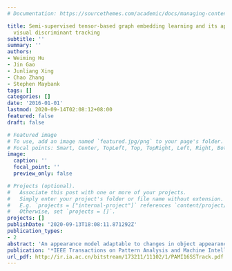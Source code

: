 ```yaml
---
# Documentation: https://sourcethemes.com/academic/docs/managing-content/

title: Semi-supervised tensor-based graph embedding learning and its application to
  visual discriminant tracking
subtitle: ''
summary: ''
authors:
- Weiming Hu
- Jin Gao
- Junliang Xing
- Chao Zhang
- Stephen Maybank
tags: []
categories: []
date: '2016-01-01'
lastmod: 2020-09-14T02:08:12+08:00
featured: false
draft: false

# Featured image
# To use, add an image named `featured.jpg/png` to your page's folder.
# Focal points: Smart, Center, TopLeft, Top, TopRight, Left, Right, BottomLeft, Bottom, BottomRight.
image:
  caption: ''
  focal_point: ''
  preview_only: false

# Projects (optional).
#   Associate this post with one or more of your projects.
#   Simply enter your project's folder or file name without extension.
#   E.g. `projects = ["internal-project"]` references `content/project/deep-learning/index.md`.
#   Otherwise, set `projects = []`.
projects: []
publishDate: '2020-09-13T18:08:11.871292Z'
publication_types:
- 2
abstract: 'An appearance model adaptable to changes in object appearance is critical in visual object tracking. In this paper, we treat an image patch as a two-order tensor which preserves the original image structure. We design two graphs for characterizing the intrinsic local geometrical structure of the tensor samples of the object and the background. Graph embedding is used to reduce the dimensions of the tensors while preserving the structure of the graphs. Then, a discriminant embedding space is constructed. We prove two propositions forfinding the transformation matrices which are used to map the original tensor samples to the tensor-based graph embedding space. In order to encode more discriminant information in the embedding space, we propose a transfer-learningbased semi-supervised strategy to iteratively adjust the embedding space into which discriminative information obtained from earlier times is transferred. We apply the proposed semi-supervised tensor-based graph embedding learning algorithm to visual tracking. The new tracking algorithm captures an object s appearance characteristics during tracking and uses a particle filter to estimate the optimal object state. Experimental results on the CVPR 2013 benchmark dataset demonstrate the effectiveness of the proposed tracking algorithm.'
publication: '*IEEE Transactions on Pattern Analysis and Machine Intelligence (TPAMI)*'
url_pdf: http://ir.ia.ac.cn/bitstream/173211/11102/1/PAMI16SSTrack.pdf
---
```


